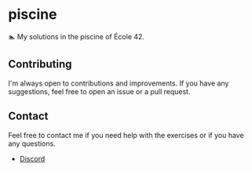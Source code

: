 # piscine
🏊 My solutions in the piscine of École 42.

## Contributing
I'm always open to contributions and improvements. If you have any suggestions, feel free to open an issue or a pull request.

## Contact
Feel free to contact me if you need help with the exercises or if you have any questions.

- [Discord](https://discord.com/users/748539900793716887)
